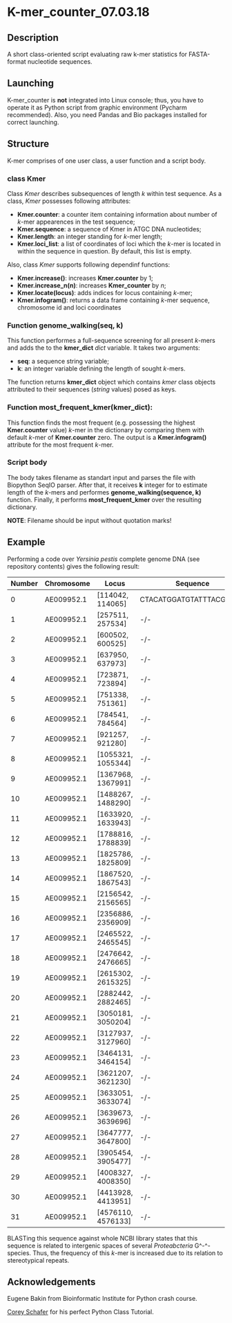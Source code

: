 # K-mer_counter_07.03.18

## Description
A short class-oriented script evaluating raw k-mer statistics for FASTA-format nucleotide sequences.

## Launching
K-mer_counter is **not** integrated into Linux console; thus, you have to operate it as Python script from graphic environment (Pycharm recommended). Also, you need Pandas and Bio packages installed for correct launching.

## Structure
K-mer comprises of one user class, a user function and a script body.

### class Kmer

Class *Kmer* describes subsequences of length *k* within test sequence. As a class, *Kmer* possesses following attributes:

+ **Kmer.counter**: a counter item containing information about number of *k*-mer appearences in the test sequence;
+ **Kmer.sequence**: a sequence of Kmer in ATGC DNA nucleotides;
+ **Kmer.length**: an integer standing for *k*-mer length;
+ **Kmer.loci_list**: a list of coordinates of loci which the *k*-mer is located in within the sequence in question. By default, this list is empty.

Also, class *Kmer* supports following dependinf functions:

+ **Kmer.increase()**: increases **Kmer.counter** by 1;
+ **Kmer.increase_n(n)**: increases **Kmer_counter** by *n*;
+ **Kmer.locate(locus)**: adds indices for locus containing *k*-mer;
+ **Kmer.infogram()**: returns a data frame containing *k*-mer sequence, chromosome id and loci coordinates

### Function genome_walking(seq, k)

This function performes a full-sequence screening for all present *k*-mers and adds the to the **kmer_dict** *dict* variable. It takes two arguments:

+ **seq**: a sequence string variable;
+ **k**: an integer variable defining the length of sought *k*-mers.

The function returns **kmer_dict** object which contains *kmer* class objects attributed to their sequences (*string* values) posed as keys.

### Function most_frequent_kmer(kmer_dict):

This function finds the most frequent (e.g. possessing the highest **Kmer.counter** value) *k*-mer in the dictionary by comparing them with default *k*-mer of **Kmer.counter** zero. The output is a **Kmer.infogram()** attribute for the most frequent *k*-mer.

### Script body

The body takes filename as standart input and parses the file with Biopython SeqIO parser. After that, it receives **k** integer for to estimate length of the *k*-mers and performes **genome_walking(sequence, k)** function. Finally, it performs **most_frequent_kmer** over the resulting dictionary.

**NOTE**: Filename should be input without quotation marks!


## Example

Performing a code over *Yersinia pestis* complete genome DNA (see repository contents) gives the following result:


|Number    |Chromosome    |          Locus                 | Sequence |
|--- | --- | --- | ---    
|0   |AE009952.1    |[114042, 114065]                |CTACATGGATGTATTTACGGCGT|
|1   |AE009952.1    |[257511, 257534]                |      -/- |
|2   |AE009952.1    |[600502, 600525]                |      -/- |
|3   |AE009952.1    |[637950, 637973]                |      -/- |
|4   |AE009952.1    |[723871, 723894]                |      -/- |
|5   |AE009952.1    |[751338, 751361]                |      -/- |
|6   |AE009952.1    |[784541, 784564]                |      -/- |
|7   |AE009952.1    |[921257, 921280]                |      -/- |
|8   |AE009952.1    |[1055321, 1055344]              |      -/- |
|9   |AE009952.1    |[1367968, 1367991]              |      -/- |
|10  |AE009952.1    |[1488267, 1488290]              |      -/- |
|11  |AE009952.1    |[1633920, 1633943]              |      -/- |
|12  |AE009952.1    |[1788816, 1788839]              |      -/- |
|13  |AE009952.1    |[1825786, 1825809]              |      -/- |
|14  |AE009952.1    |[1867520, 1867543]              |      -/- |
|15  |AE009952.1    |[2156542, 2156565]              |      -/- |
|16  |AE009952.1    |[2356886, 2356909]              |      -/- |
|17  |AE009952.1    |[2465522, 2465545]              |      -/- |
|18  |AE009952.1    |[2476642, 2476665]              |      -/- |
|19  |AE009952.1    |[2615302, 2615325]              |      -/- |
|20  |AE009952.1    |[2882442, 2882465]              |      -/- |
|21  |AE009952.1    |[3050181, 3050204]              |      -/- |
|22  |AE009952.1    |[3127937, 3127960]              |      -/- |
|23  |AE009952.1    |[3464131, 3464154]              |      -/- |
|24  |AE009952.1    |[3621207, 3621230]              |      -/- |
|25  |AE009952.1    |[3633051, 3633074]              |      -/- |
|26  |AE009952.1    |[3639673, 3639696]              |      -/- |
|27  |AE009952.1    |[3647777, 3647800]              |      -/- |
|28  |AE009952.1    |[3905454, 3905477]              |      -/- |
|29  |AE009952.1    |[4008327, 4008350]              |      -/- |
|30  |AE009952.1    |[4413928, 4413951]              |      -/- |
|31  |AE009952.1    |[4576110, 4576133]              |      -/- |

BLASTing this sequence against whole NCBI library states that this sequence is related to intergenic spaces of several *Proteabcteria* G^-^-species. Thus, the frequency of this *k*-mer is increased due to its relation to stereotypical repeats.

## Acknowledgements
Eugene Bakin from Bioinformatic Institute for Python crash course.

[Corey Schafer](https://www.youtube.com/channel/UCCezIgC97PvUuR4_gbFUs5g) for his perfect Python Class Tutorial. 

